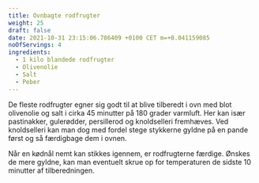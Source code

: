 ```yaml
---
title: Ovnbagte rodfrugter
weight: 25
draft: false
date: 2021-10-31 23:15:06.786409 +0100 CET m=+0.041159085
noOfServings: 4
ingredients:
  - 1 kilo blandede rodfrugter
  - Olivenolie
  - Salt
  - Peber
---
```




De fleste rodfrugter egner sig godt til at blive tilberedt i ovn med
blot olivenolie og salt i cirka 45 minutter på 180 grader varmluft. Her
kan især pastinakker, gulerødder, persillerod og knoldselleri fremhæves.
Ved knoldselleri kan man dog med fordel stege stykkerne gyldne på en
pande først og så færdigbage dem i ovnen.

Når en kødnål nemt kan stikkes igennem, er rodfrugterne færdige. Ønskes
de mere gyldne, kan man eventuelt skrue op for temperaturen de sidste 10
minutter af tilberedningen.

